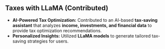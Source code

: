 ## Taxes with LLaMA (Contributed)

- **AI-Powered Tax Optimization:** Contributed to an AI-based **tax-saving assistant** that analyzes **income, investments, and financial data** to provide tax optimization recommendations.
- **Personalized Insights:** Utilized **LLaMA models** to generate tailored tax-saving strategies for users.
